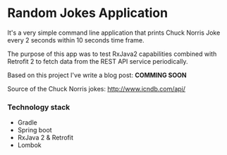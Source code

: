 # Random Jokes Application

It's a very simple command line application that prints Chuck Norris Joke every 2 seconds within 10 seconds time frame. 

The purpose of this app was to test RxJava2 capabilities combined with Retrofit 2 to fetch data from the REST API service periodically. 

Based on this project I've write a blog post: **COMMING SOON**

Source of the Chuck Norris jokes: http://www.icndb.com/api/

### Technology stack

* Gradle
* Spring boot
* RxJava 2 & Retrofit
* Lombok

